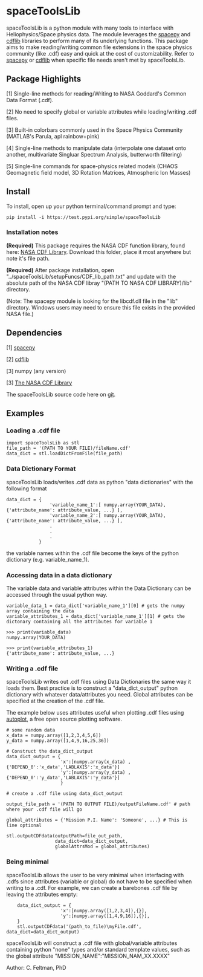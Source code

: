 # spaceToolsLib

spaceToolsLib is a python module with many tools to interface with Heliophysics/Space physics data. The module leverages the [spacepy](https://spacepy.github.io/) and [cdflib](https://pypi.org/project/cdflib/) libraries 
to perform many of its underlying functions. This package aims to make reading/writing common file extensions in the space physics community (like .cdf) easy and quick at the cost of customizability. Refer to [spacepy](https://spacepy.github.io/) or [cdflib](https://pypi.org/project/cdflib/) when specific file needs aren't met by spaceToolsLib. 

## Package Highlights

[1] Single-line methods for reading/Writing to NASA Goddard's Common Data Format (.cdf).

[2] No need to specify global or variable attributes while loading/writing .cdf files. 

[3] Built-in colorbars commonly used in the Space Physics Community (MATLAB's Parula, apl rainbow+pink)

[4] Single-line methods to manipulate data (interpolate one dataset onto another, multivariate Singluar Spectrum Analysis, butterworth filtering)

[5] Single-line commands for space-physics related models (CHAOS Geomagnetic field model, 3D Rotation Matrices, Atmospheric Ion Masses) 


## **Install**
To install, open up your python terminal/command prompt and type:

```
pip install -i https://test.pypi.org/simple/spaceToolsLib
```

### Installation notes

**(Required)** This package requires the NASA CDF function library, found here: [NASA CDF Library](https://cdf.gsfc.nasa.gov/). Download this folder, place it most anywhere but note it's file path.

**(Required)** After package installation, open "../spaceToolsLib/setupFuncs/CDF_lib_path.txt" and update with the absolute path of the NASA CDF libray "(PATH TO NASA CDF LIBRARY)/lib" directory.

(Note: The spacepy module is looking for the libcdf.dll file in the "lib" directory. Windows users may need to ensure this file exists in the provided NASA file.)
## Dependencies
[1] [spacepy](https://spacepy.github.io/)

[2] [cdflib](https://pypi.org/project/cdflib/)

[3] numpy (any version)

[3] [The NASA CDF Library](https://cdf.gsfc.nasa.gov/)

The spaceToolsLib source code here on [git](https://github.com/Rundus/spaceToolsLib).



## Examples

### Loading a .cdf file
```
import spaceToolsLib as stl
file_path = '(PATH TO YOUR FILE)/fileName.cdf'
data_dict = stl.loadDictFromFile(file_path)
```

### Data Dictionary Format
spaceToolsLib loads/writes .cdf data as python "data dictionaries" with the following format
```
data_dict = {
                'variable_name_1':[ numpy.array(YOUR_DATA), {'attribute_name': attribute_value, ...} ],
                'variable_name_2':[ numpy.array(YOUR_DATA), {'attribute_name': attribute_value, ...} ],
                .
                .
                .
            }
```
the variable names within the .cdf file become the keys of the python dictionary (e.g. variable_name_1).

### Accessing data in a data dictionary
The variable data and variable attributes within the Data Dictionary can be accessed through the usual python way.

```
variable_data_1 = data_dict['variable_name_1'][0] # gets the numpy array containing the data
variable_attributes_1 = data_dict['variable_name_1'][1] # gets the dictonary containing all the attributes for variable 1

>>> print(variable_data)
numpy.array(YOUR_DATA)

>>> print(variable_attributes_1)
{'attribute_name': attribute_value, ...}
```

### Writing a .cdf file

spaceToolsLib writes out .cdf files using Data Dictionaries the same way it loads them. Best practice is to construct a "data_dict_output" python dictionary with whatever data/attributes you need. Global attributes can be specified at the creation of the .cdf file.

The example below uses attributes useful when plotting .cdf files using [autoplot](https://autoplot.org/), a free open source plotting software.

```
# some random data
x_data = numpy.array([1,2,3,4,5,6]) 
y_data = numpy.array([1,4,9,16,25,36])

# Construct the data_dict_output
data_dict_output = {
                    'x':[numpy.array(x_data) , {'DEPEND_0':'x_data','LABLAXIS':'x_data'}]
                    'y':[numpy.array(y_data) , {'DEPEND_0':'y_data','LABLAXIS':'y_data'}]
                    }
                    
# create a .cdf file using data_dict_output   

output_file_path = '(PATH TO OUTPUT FILE)/outputFileName.cdf' # path where your .cdf file will go

global_attributes = {'Mission P.I. Name': 'Someone', ...} # This is line optional

stl.outputCDFdata(outputPath=file_out_path, 
                  data_dict=data_dict_output,
                  globalAttrsMod = global_attributes) 
```


### Being minimal

spaceToolsLib allows the user to be very minimal when interfacing with .cdfs since attributes (variable or global) do not have to be
specified when writing to a .cdf. For example, we can create a barebones .cdf file by leaving the attributes empty:
```
    data_dict_output = {
                    'x':[numpy.array([1,2,3,4]),{}],
                    'y':[numpy.array([1,4,9,16]),{}],
    }
    stl.outputCDFdata('(path_to_file)\myFile.cdf', data_dict=data_dict_output) 
```

spaceToolsLib will construct a .cdf file with global/variable attributes containing python "none" types and/or standard template values, such as the global attribute "MISSION_NAME":"MISSION_NAM_XX.XXXX" 

Author: C. Feltman, PhD